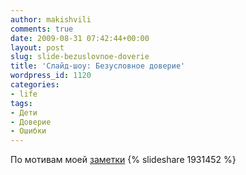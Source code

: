 ```yaml
---
author: makishvili
comments: true
date: 2009-08-31 07:42:44+00:00
layout: post
slug: slide-bezuslovnoe-doverie
title: 'Слайд-шоу: Безусловное доверие'
wordpress_id: 1120
categories:
- life
tags:
- Дети
- Доверие
- Ошибки
---
```


По мотивам моей [заметки](http://makishvili.com/2008/12/bezuslovnoe-doverie/)
{% slideshare 1931452 %}
